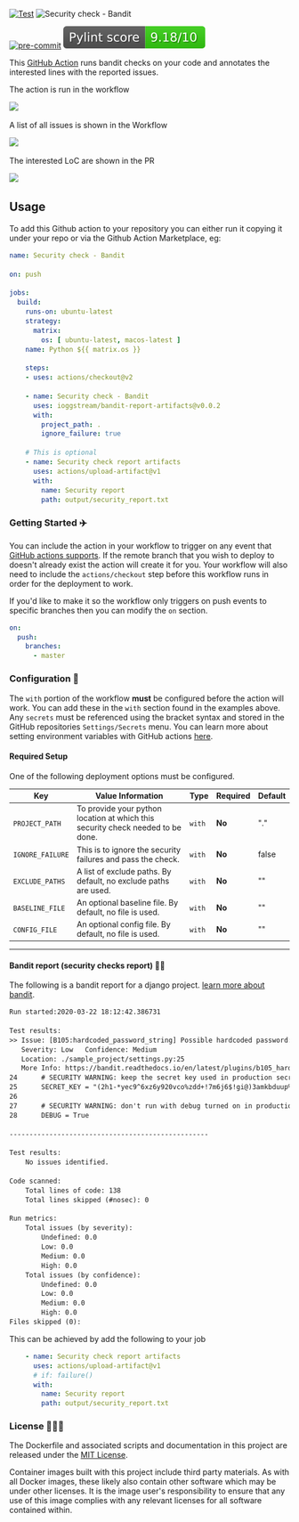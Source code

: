 [![Test](https://github.com/VCTLabs/bandit-report-artifacts/actions/workflows/test.yml/badge.svg)](https://github.com/VCTLabs/bandit-report-artifacts/actions/workflows/test.yml)
![Security check - Bandit](https://github.com/ioggstream/bandit-report-artifacts/workflows/Bandit%20checks/badge.svg)

[![pre-commit](https://img.shields.io/badge/pre--commit-enabled-brightgreen?logo=pre-commit&logoColor=white)](https://github.com/pre-commit/pre-commit)
[![Branch Coverage](https://raw.githubusercontent.com/VCTLabs/bandit-report-artifacts/badges/master/pylint-score.svg)](https://github.com/VCTLabs/bandit-report-artifacts)


This <a href="https://github.com/features/actions">GitHub Action</a> runs
bandit checks on your code and annotates the interested lines with the
reported issues.

The action is run in the workflow

![](assets/screenshot-jobs.png)

A list of all issues is shown in the Workflow

![](assets/screenshot-issues.png)

The interested LoC are shown in the PR

![](assets/screenshot-code.png)


## Usage

To add this Github action to your repository you can either run it copying
it under your repo or via the Github Action Marketplace, eg:


```yml
name: Security check - Bandit

on: push

jobs:
  build:
    runs-on: ubuntu-latest
    strategy:
      matrix:
        os: [ ubuntu-latest, macos-latest ]
    name: Python ${{ matrix.os }}

    steps:
    - uses: actions/checkout@v2

    - name: Security check - Bandit
      uses: ioggstream/bandit-report-artifacts@v0.0.2
      with:
        project_path: .
        ignore_failure: true

    # This is optional
    - name: Security check report artifacts
      uses: actions/upload-artifact@v1
      with:
        name: Security report
        path: output/security_report.txt
```


### Getting Started :airplane:

You can include the action in your workflow to trigger on any event that
 [GitHub actions supports](https://help.github.com/en/articles/events-that-trigger-workflows).
 If the remote branch that you wish to deploy to doesn't already exist the action will create it for you.
 Your workflow will also need to include the `actions/checkout` step before this workflow runs
 in order for the deployment to work.


If you'd like to make it so the workflow only triggers on push events
 to specific branches then you can modify the `on` section.

```yml
on:
  push:
    branches:
      - master
```

### Configuration 📁

The `with` portion of the workflow **must** be configured before the action will work.
 You can add these in the `with` section found in the examples above.
 Any `secrets` must be referenced using the bracket syntax and stored
 in the GitHub repositories `Settings/Secrets` menu.
 You can learn more about setting environment variables
 with GitHub actions [here](https://help.github.com/en/articles/workflow-syntax-for-github-actions#jobsjob_idstepsenv).

#### Required Setup

One of the following deployment options must be configured.

| Key                | Value Information                                                                                                                                                                                                                                                                                                                                     | Type   | Required | Default |
| ------------------ | ------------------------------------------------------------------------------------------------------------------------------------------------------------------------------------------------------------------------------------------------------------------------------------------------------------- | ------ | -------- | -------- |
| `PROJECT_PATH` | To provide your python location at which this security check needed to be done.                                                                                             | `with` | **No**  | "." |
| `IGNORE_FAILURE` | This is to ignore the security failures and pass the check.                                                                                                 | `with` | **No**  | false |
| `EXCLUDE_PATHS` | A list of exclude paths. By default, no exclude paths are used.                                                                                                  | `with` | **No**  | "" |
| `BASELINE_FILE` | An optional baseline file. By default, no file is used.                                                                                                 | `with` | **No**  | "" |
| `CONFIG_FILE` | An optional config file. By default, no file is used.                                                                                                 | `with` | **No**  | "" |


---


#### Bandit report (security checks report) 👮‍♂️

The following is a bandit report for a django project.
[learn more about bandit](https://pypi.org/project/bandit/).

```txt
Run started:2020-03-22 18:12:42.386731

Test results:
>> Issue: [B105:hardcoded_password_string] Possible hardcoded password: '(2h1-*yec9^6xz6y920vco%zdd+!7m6j6$!gi@)3amkbduup%d'
   Severity: Low   Confidence: Medium
   Location: ./sample_project/settings.py:25
   More Info: https://bandit.readthedocs.io/en/latest/plugins/b105_hardcoded_password_string.html
24      # SECURITY WARNING: keep the secret key used in production secret!
25      SECRET_KEY = "(2h1-*yec9^6xz6y920vco%zdd+!7m6j6$!gi@)3amkbduup%d"
26
27      # SECURITY WARNING: don't run with debug turned on in production!
28      DEBUG = True

--------------------------------------------------

Test results:
	No issues identified.

Code scanned:
	Total lines of code: 138
	Total lines skipped (#nosec): 0

Run metrics:
	Total issues (by severity):
		Undefined: 0.0
		Low: 0.0
		Medium: 0.0
		High: 0.0
	Total issues (by confidence):
		Undefined: 0.0
		Low: 0.0
		Medium: 0.0
		High: 0.0
Files skipped (0):
```

This can be achieved by add the following to your job

```yml
    - name: Security check report artifacts
      uses: actions/upload-artifact@v1
      # if: failure()
      with:
        name: Security report
        path: output/security_report.txt
```

### License 👨🏻‍💻

The Dockerfile and associated scripts and documentation in this project
are released under the [MIT License](LICENSE).

Container images built with this project include third party materials.
As with all Docker images, these likely also contain other software which
may be under other licenses. It is the image user's responsibility to ensure
that any use of this image complies with any relevant licenses for all
software contained within.
